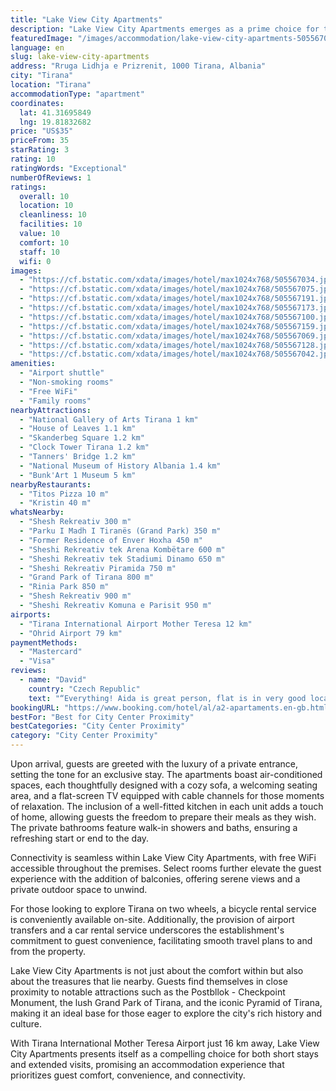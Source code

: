 ```yaml
---
title: "Lake View City Apartments"
description: "Lake View City Apartments emerges as a prime choice for travelers seeking the perfect blend of comfort and convenience in the heart of Tirana."
featuredImage: "/images/accommodation/lake-view-city-apartments-505567034.jpg"
language: en
slug: lake-view-city-apartments
address: "Rruga Lidhja e Prizrenit, 1000 Tirana, Albania"
city: "Tirana"
location: "Tirana"
accommodationType: "apartment"
coordinates:
  lat: 41.31695849
  lng: 19.81832682
price: "US$35"
priceFrom: 35
starRating: 3
rating: 10
ratingWords: "Exceptional"
numberOfReviews: 1
ratings:
  overall: 10
  location: 10
  cleanliness: 10
  facilities: 10
  value: 10
  comfort: 10
  staff: 10
  wifi: 0
images:
  - "https://cf.bstatic.com/xdata/images/hotel/max1024x768/505567034.jpg?k=7dceee5a3764e9a9fe78662e5858ec5a748575af95a8f5d76925124313f2918e&o=&hp=1"
  - "https://cf.bstatic.com/xdata/images/hotel/max1024x768/505567075.jpg?k=bd6a648daac85cd8b3c46ed266d88c93b668e6a6a8570ccae12a76ac92424a20&o=&hp=1"
  - "https://cf.bstatic.com/xdata/images/hotel/max1024x768/505567191.jpg?k=9872a86d382a097836cdaff27c8ec4907a1762d12aeebc73eecc290c0f064151&o=&hp=1"
  - "https://cf.bstatic.com/xdata/images/hotel/max1024x768/505567173.jpg?k=7e3d766c9c9d3e86819d68ee9942e14c110a33bd96c3b2f0d76a87d68e0b25c9&o=&hp=1"
  - "https://cf.bstatic.com/xdata/images/hotel/max1024x768/505567100.jpg?k=b4779a5c0111199ee290d549fde0451c0b9bcee67b4c8638d5d8cedf0cd0d615&o=&hp=1"
  - "https://cf.bstatic.com/xdata/images/hotel/max1024x768/505567159.jpg?k=2d5a995ab8d61b2ae7829f75cde16d9ea17ce9dd12e86081107ae18cfc05652c&o=&hp=1"
  - "https://cf.bstatic.com/xdata/images/hotel/max1024x768/505567069.jpg?k=478f30f7d04426bfb3079dedeadf86ae647596f91a487f90a61a256bf8c32ed0&o=&hp=1"
  - "https://cf.bstatic.com/xdata/images/hotel/max1024x768/505567128.jpg?k=b6b8725269090cd8c59d28c5bf4713ab37584c4b1d6f95a9734289c9340f8a40&o=&hp=1"
  - "https://cf.bstatic.com/xdata/images/hotel/max1024x768/505567042.jpg?k=b5edcad10bd6a77c5faf6f67a9f00883304f42bd98f37065adc71a79549bd50e&o=&hp=1"
amenities:
  - "Airport shuttle"
  - "Non-smoking rooms"
  - "Free WiFi"
  - "Family rooms"
nearbyAttractions:
  - "National Gallery of Arts Tirana 1 km"
  - "House of Leaves 1.1 km"
  - "Skanderbeg Square 1.2 km"
  - "Clock Tower Tirana 1.2 km"
  - "Tanners' Bridge 1.2 km"
  - "National Museum of History Albania 1.4 km"
  - "Bunk'Art 1 Museum 5 km"
nearbyRestaurants:
  - "Titos Pizza 10 m"
  - "Kristin 40 m"
whatsNearby:
  - "Shesh Rekreativ 300 m"
  - "Parku I Madh I Tiranës (Grand Park) 350 m"
  - "Former Residence of Enver Hoxha 450 m"
  - "Sheshi Rekreativ tek Arena Kombëtare 600 m"
  - "Sheshi Rekreativ tek Stadiumi Dinamo 650 m"
  - "Sheshi Rekreativ Piramida 750 m"
  - "Grand Park of Tirana 800 m"
  - "Rinia Park 850 m"
  - "Shesh Rekreativ 900 m"
  - "Sheshi Rekreativ Komuna e Parisit 950 m"
airports:
  - "Tirana International Airport Mother Teresa 12 km"
  - "Ohrid Airport 79 km"
paymentMethods:
  - "Mastercard"
  - "Visa"
reviews:
  - name: "David"
    country: "Czech Republic"
    text: "“Everything! Aida is great person, flat is in very good location, everything clean, big and usefull!”"
bookingURL: "https://www.booking.com/hotel/al/a2-apartaments.en-gb.html?aid=8035640"
bestFor: "Best for City Center Proximity"
bestCategories: "City Center Proximity"
category: "City Center Proximity"
---
```


Upon arrival, guests are greeted with the luxury of a private entrance, setting the tone for an exclusive stay. The apartments boast air-conditioned spaces, each thoughtfully designed with a cozy sofa, a welcoming seating area, and a flat-screen TV equipped with cable channels for those moments of relaxation. The inclusion of a well-fitted kitchen in each unit adds a touch of home, allowing guests the freedom to prepare their meals as they wish. The private bathrooms feature walk-in showers and baths, ensuring a refreshing start or end to the day.

Connectivity is seamless within Lake View City Apartments, with free WiFi accessible throughout the premises. Select rooms further elevate the guest experience with the addition of balconies, offering serene views and a private outdoor space to unwind.

For those looking to explore Tirana on two wheels, a bicycle rental service is conveniently available on-site. Additionally, the provision of airport transfers and a car rental service underscores the establishment's commitment to guest convenience, facilitating smooth travel plans to and from the property.

Lake View City Apartments is not just about the comfort within but also about the treasures that lie nearby. Guests find themselves in close proximity to notable attractions such as the Postbllok - Checkpoint Monument, the lush Grand Park of Tirana, and the iconic Pyramid of Tirana, making it an ideal base for those eager to explore the city's rich history and culture.

With Tirana International Mother Teresa Airport just 16 km away, Lake View City Apartments presents itself as a compelling choice for both short stays and extended visits, promising an accommodation experience that prioritizes guest comfort, convenience, and connectivity.